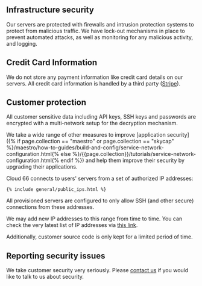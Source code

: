 

## Infrastructure security

Our servers are protected with firewalls and intrusion protection systems to protect from malicious traffic. We have lock-out mechanisms in place to prevent automated attacks, as well as monitoring for any malicious activity, and logging.


## Credit Card Information

We do not store any payment information like credit card details on our servers. All credit card information is handled by a third party ([Stripe](http://stripe.com/)).


## Customer protection

All customer sensitive data including API keys, SSH keys and passwords are encrypted with a multi-network setup for the decryption mechanism.

We take a wide range of other measures to improve [application security]({% if page.collection == "maestro" or page.collection == "skycap" %}/maestro/how-to-guides/build-and-config/service-network-configuration.html{% else %}/{{page.collection}}/tutorials/service-network-configuration.html{% endif %}) and help them improve their security by upgrading their applications. 

Cloud 66 connects to users' servers from a set of authorized IP addresses:

```shell
{% include general/public_ips.html %}
```

All provisioned servers are configured to only allow SSH (and other secure) connections from these addresses. 

We may add new IP addresses to this range from time to time. You can check the very latest list of IP addresses via [this link](https://app.cloud66.com/authorized_ips).

Additionally, customer source code is only kept for a limited period of time.

## Reporting security issues

We take customer security very seriously. Please [contact us](mailto:hello@cloud66.com) if you would like to talk to us about security.

